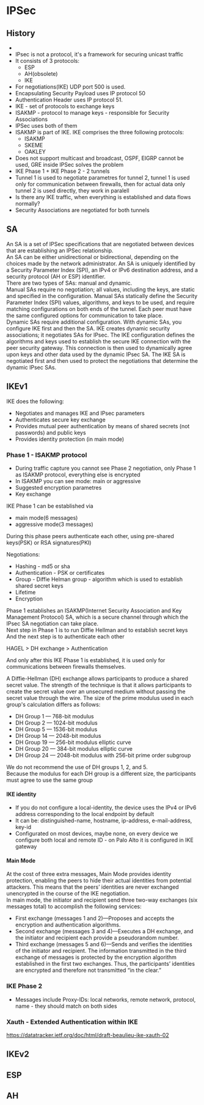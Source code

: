 # IPSec

## History

- 
- IPsec is not a protocol, it's a framework for securing unicast traffic
- It consists of 3 protocols:
    - ESP 
    - AH(obsolete)
    - IKE
- For negotiations(IKE) UDP port 500 is used. 
- Encapsulating Security Payload uses IP protocol 50
- Authentication Header uses IP protocol 51.  
- IKE - set of protocols to exchange keys
- ISAKMP -  protocol to manage keys - responsible for Security Associations
- IPSec uses both of them
- ISAKMP is part of IKE. IKE comprises the three following protocols:
    - ISAKMP
    - SKEME
    - OAKLEY
- Does not support multicast and broadcast, OSPF, EIGRP cannot be used, GRE inside IPSec solves the problem
- IKE Phase 1 + IKE Phase 2 - 2 tunnels
- Tunnel 1 is used to negotiate parametres for tunnel 2, tunnel 1 is used only for communication between firewalls, then for actual data only tunnel 2 is used directly, they work in paralell
- Is there any IKE traffic, when everything is established and data flows normally?
- Security Associations are negotiated for both tunnels

## SA
An SA is a set of IPSec specifications that are negotiated between devices that are establishing an IPSec relationship.  
An SA can be either unidirectional or bidirectional, depending on the choices made by the network administrator. An SA is uniquely identified by a Security Parameter Index (SPI), an IPv4 or IPv6 destination address, and a security protocol (AH or ESP) identifier.  
There are two types of SAs: manual and dynamic.  
Manual SAs require no negotiation; all values, including the keys, are static and specified in the configuration. Manual SAs statically define the Security Parameter Index (SPI) values, algorithms, and keys to be used, and require matching configurations on both ends of the tunnel. Each peer must have the same configured options for communication to take place.  
Dynamic SAs require additional configuration. With dynamic SAs, you configure IKE first and then the SA. IKE creates dynamic security associations; it negotiates SAs for IPsec. The IKE configuration defines the algorithms and keys used to establish the secure IKE connection with the peer security gateway. This connection is then used to dynamically agree upon keys and other data used by the dynamic IPsec SA. The IKE SA is negotiated first and then used to protect the negotiations that determine the dynamic IPsec SAs.

## IKEv1

IKE does the following:

- Negotiates and manages IKE and IPsec parameters
- Authenticates secure key exchange
- Provides mutual peer authentication by means of shared secrets (not passwords) and public keys
- Provides identity protection (in main mode)

### Phase 1 - ISAKMP protocol

- During traffic capture you cannot see Phase 2 negotiation, only Phase 1 as ISAKMP protocol, everything else is encrypted
- In ISAKMP you can see mode: main or aggressive
- Suggested encryption parametres
- Key exchange

IKE Phase 1 can be established via 

- main mode(6 messages)  
- aggressive mode(3 messages)

During this phase peers authenticate each other, using pre-shared keys(PSK) or RSA signatures(PKI)  
  
Negotiations:

- Hashing - md5 or sha
- Authentication - PSK or certificates
- Group - Diffie Helman group - algorithm which is used to establish shared secret keys
- Lifetime
- Encryption

Phase 1 establishes an ISAKMP(Internet Security Association and Key Management Protocol) SA, which is a secure channel through which the IPsec SA negotiation can take place.  
Next step in Phase 1 is to run Diffie Hellman and to establish secret keys And the next step is to authenticate each other  
  
HAGEL > DH exchange > Authentication  
  
And only after this IKE Phase 1 is established, it is used only for communications between firewalls themselves.  

A Diffie-Hellman (DH) exchange allows participants to produce a shared secret value. The strength of the technique is that it allows participants to create the secret value over an unsecured medium without passing the secret value through the wire. The size of the prime modulus used in each group's calculation differs as follows:
- DH Group 1 — 768-bit modulus
- DH Group 2 — 1024-bit modulus
- DH Group 5 — 1536-bit modulus
- DH Group 14 — 2048-bit modulus
- DH Group 19 — 256-bit modulus elliptic curve
- DH Group 20 — 384-bit modulus elliptic curve
- DH Group 24 — 2048-bit modulus with 256-bit prime order subgroup

We do not recommend the use of DH groups 1, 2, and 5.  
Because the modulus for each DH group is a different size, the participants must agree to use the same group

#### IKE identity

- If you do not configure a local-identity, the device uses the IPv4 or IPv6 address corresponding to the local endpoint by default
- It can be: distinguished-name, hostname, ip-address, e-mail-address, key-id
- Configurated on most devices, maybe none, on every device we configure both local and remote ID - on Palo Alto it is configured in IKE gateway

#### Main Mode

At the cost of three extra messages, Main Mode provides identity protection, enabling the peers to hide their actual identities from potential attackers. This means that the peers’ identities are never exchanged unencrypted in the course of the IKE negotiation.  
In main mode, the initiator and recipient send three two-way exchanges (six messages total) to accomplish the following services:
- First exchange (messages 1 and 2)—Proposes and accepts the encryption and authentication algorithms.
- Second exchange (messages 3 and 4)—Executes a DH exchange, and the initiator and recipient each provide a pseudorandom number.
- Third exchange (messages 5 and 6)—Sends and verifies the identities of the initiator and recipient.
The information transmitted in the third exchange of messages is protected by the encryption algorithm established in the first two exchanges. Thus, the participants’ identities are encrypted and therefore not transmitted “in the clear.”



### IKE Phase 2

- Messages include Proxy-IDs: local networks, remote network, protocol, name - they should match on both sides

### Xauth - Extended Authentication within IKE

https://datatracker.ietf.org/doc/html/draft-beaulieu-ike-xauth-02

## IKEv2

## ESP

## AH